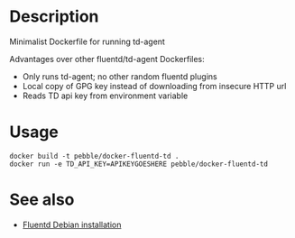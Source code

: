 Description
===========

Minimalist Dockerfile for running td-agent

Advantages over other fluentd/td-agent Dockerfiles:
- Only runs td-agent; no other random fluentd plugins
- Local copy of GPG key instead of downloading from insecure HTTP url
- Reads TD api key from environment variable

Usage
=====

    docker build -t pebble/docker-fluentd-td .
    docker run -e TD_API_KEY=APIKEYGOESHERE pebble/docker-fluentd-td

See also
========

- [Fluentd Debian installation](http://docs.fluentd.org/articles/install-by-deb)
